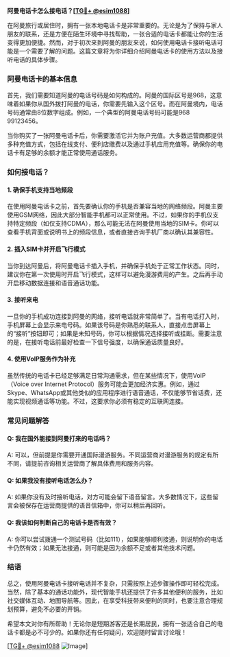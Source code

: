 **阿曼电话卡怎么接电话？[[TG💪+ @esim1088](https://t.me/s/esim1088)]**

在阿曼旅行或居住时，拥有一张本地电话卡是非常重要的。无论是为了保持与家人朋友的联系，还是方便在陌生环境中寻找帮助，一张合适的电话卡都能让你的生活变得更加便捷。然而，对于初次来到阿曼的朋友来说，如何使用电话卡接听电话可能是一个需要了解的问题。这篇文章将为你详细介绍阿曼电话卡的使用方法以及接听电话的具体步骤。

### 阿曼电话卡的基本信息

首先，我们需要知道阿曼的电话号码是如何构成的。阿曼的国际区号是968，这意味着如果你从国外拨打阿曼的电话，你需要先输入这个区号。而在阿曼境内，电话号码通常由8位数字组成。例如，一个典型的阿曼电话号码可能是968 99123456。

当你购买了一张阿曼电话卡后，你需要激活它并为账户充值。大多数运营商都提供多种充值方式，包括在线支付、便利店缴费以及通过手机应用充值等。确保你的电话卡有足够的余额才能正常使用通话服务。

### 如何接电话？

#### 1. 确保手机支持当地频段

在使用阿曼电话卡之前，首先要确认你的手机是否兼容当地的网络频段。阿曼主要使用GSM网络，因此大部分智能手机都可以正常使用。不过，如果你的手机仅支持特定频段（如仅支持CDMA），那么可能无法在阿曼使用当地的SIM卡。你可以查看手机背面或说明书上的频段信息，或者直接咨询手机厂商以确认其兼容性。

#### 2. 插入SIM卡并开启飞行模式

当你到达阿曼后，将阿曼电话卡插入手机，并确保手机处于正常工作状态。同时，建议你在第一次使用时开启飞行模式，这样可以避免漫游费用的产生。之后再手动开启移动数据连接和语音通话功能。

#### 3. 接听来电

一旦你的手机成功连接到阿曼的网络，接听电话就非常简单了。当有电话打入时，手机屏幕上会显示来电号码。如果该号码是你熟悉的联系人，直接点击屏幕上的“接听”按钮即可；如果是未知号码，你可以根据情况选择接听或挂断。需要注意的是，在接听电话前最好检查一下信号强度，以确保通话质量良好。

#### 4. 使用VoIP服务作为补充

虽然传统的电话卡已经足够满足日常沟通需求，但在某些情况下，使用VoIP（Voice over Internet Protocol）服务可能会更加经济实惠。例如，通过Skype、WhatsApp或其他类似的应用程序进行语音通话，不仅能够节省话费，还能实现视频通话等功能。不过，这要求你必须有稳定的互联网连接。

### 常见问题解答

#### Q: 我在国外能接到阿曼打来的电话吗？
A: 可以，但前提是你需要开通国际漫游服务。不同运营商对漫游服务的规定有所不同，请提前咨询相关运营商了解具体费用和服务内容。

#### Q: 如果我没有接听电话怎么办？
A: 如果你没有及时接听电话，对方可能会留下语音留言。大多数情况下，这些留言会被保存在运营商提供的语音信箱中，你可以稍后再回听。

#### Q: 我该如何判断自己的电话卡是否有效？
A: 你可以尝试拨通一个测试号码（比如111），如果能够顺利接通，则说明你的电话卡仍然有效；如果无法接通，则可能是因为余额不足或者其他技术问题。

### 结语

总之，使用阿曼电话卡接听电话并不复杂，只需按照上述步骤操作即可轻松完成。当然，除了基本的通话功能外，现代智能手机还提供了许多其他便利的服务，比如社交媒体互动、地图导航等。因此，在享受科技带来便利的同时，也要注意合理规划预算，避免不必要的开销。

希望本文对你有所帮助！无论你是短期游客还是长期居民，拥有一张适合自己的电话卡都是必不可少的。如果你还有任何疑问，欢迎随时留言讨论哦！

[[TG💪+ @esim1088](https://t.me/s/esim1088) ![Image](https://i.postimg.cc/4NQfJmqS/Snipaste-2025-05-13-00-14-12.png)]